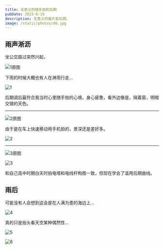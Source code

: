 ```yaml
---
title: 无意义的随手拍和后期
pubDate: 2023-6-19
description: 无意义的废片和后期。
image: /static/photos/06.jpg
---
```


## 雨声淅沥

坐公交路过突然兴起，

![1原图](/static/photos/1.jpg)

下雨的时候大概也有人在淋雨行走...

![1](/static/photos/01.jpg)

后期调后最符合我当时心里随手拍的心境，身心疲惫，看外边像是，隔着窗，明暗交错的天色。

---

![2原图](/static/photos/2.jpg)

由于是在车上快速移动用手机拍的，景深还是差好多。

![2](/static/photos/02.jpg)

---

![3原图](/static/photos/3.jpg)

![3](/static/photos/03.jpg)

和自己高中时期白天时拍电塔和电线杆构图一致，但现在学会了滥用后期曲线。

## 雨后

可能没有人会想到这会是在人满为患的海边上...

![4](/static/photos/04.jpg)

真的只是抬头看天空某种偶然性...

![5](/static/photos/05.jpg)

![6](/static/photos/06.jpg)
